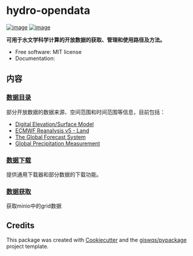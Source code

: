# hydro-opendata


[![image](https://img.shields.io/pypi/v/hydro-opendata.svg)](https://pypi.python.org/pypi/hydro-opendata)
[![image](https://img.shields.io/conda/vn/conda-forge/hydro-opendata.svg)](https://anaconda.org/conda-forge/hydro-opendata)


**可用于水文学科学计算的开放数据的获取、管理和使用路径及方法。**


-   Free software: MIT license
-   Documentation: 

## 内容    

### [数据目录](./data_catalog/)

部分开放数据的数据来源、空间范围和时间范围等信息，目前包括：

- [Digital Elevation/Surface Model](./data_catalog/README.md#digital-elevationsurface-model)
- [ECMWF Reanalysis v5 - Land](./data_catalog/README.md#ecmwf-reanalysis-v5)
- [The Global Forecast System](./data_catalog/README.md#the-global-forecast-system)
- [Global Precipitation Measurement](./data_catalog/README.md#global-precipitation-measurement)

### [数据下载](./data_downloader/)

提供通用下载器和部分数据的下载功能。

### [数据获取](./data_api/)

获取minio中的grid数据

## Credits

This package was created with [Cookiecutter](https://github.com/cookiecutter/cookiecutter) and the [giswqs/pypackage](https://github.com/giswqs/pypackage) project template.
